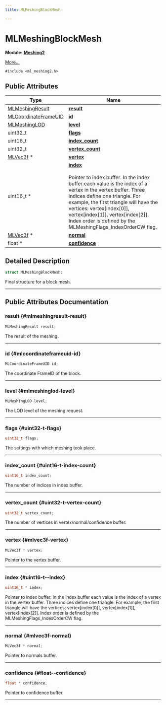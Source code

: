 ```yaml
---
title: MLMeshingBlockMesh

---
```


# MLMeshingBlockMesh

**Module:** **[Meshing2](/api-ref/api/Modules/group___meshing2/group___meshing2.md)**



 [More...](#detailed-description)


`#include <ml_meshing2.h>`

## Public Attributes

| Type           | Name           |
| -------------- | -------------- |
| [MLMeshingResult](/api-ref/api/Modules/group___meshing2/group___meshing2.md#enums-mlmeshingresult) | **[result](/api-ref/api/Modules/group___meshing2/struct_m_l_meshing_block_mesh.md#mlmeshingresult-result)**  |
| [MLCoordinateFrameUID](/api-ref/api/Modules/group___perception/struct_m_l_coordinate_frame_u_i_d.md) | **[id](/api-ref/api/Modules/group___meshing2/struct_m_l_meshing_block_mesh.md#mlcoordinateframeuid-id)**  |
| [MLMeshingLOD](/api-ref/api/Modules/group___meshing2/group___meshing2.md#enums-mlmeshinglod) | **[level](/api-ref/api/Modules/group___meshing2/struct_m_l_meshing_block_mesh.md#mlmeshinglod-level)**  |
| uint32_t | **[flags](/api-ref/api/Modules/group___meshing2/struct_m_l_meshing_block_mesh.md#uint32-t-flags)**  |
| uint16_t | **[index_count](/api-ref/api/Modules/group___meshing2/struct_m_l_meshing_block_mesh.md#uint16-t-index-count)**  |
| uint32_t | **[vertex_count](/api-ref/api/Modules/group___meshing2/struct_m_l_meshing_block_mesh.md#uint32-t-vertex-count)**  |
| [MLVec3f](/api-ref/api/Modules/group___common/struct_m_l_vec3f.md) * | **[vertex](/api-ref/api/Modules/group___meshing2/struct_m_l_meshing_block_mesh.md#mlvec3f-vertex)**  |
| uint16_t * | **[index](/api-ref/api/Modules/group___meshing2/struct_m_l_meshing_block_mesh.md#uint16-t--index)** <br></br>Pointer to index buffer. In the index buffer each value is the index of a vertex in the vertex buffer. Three indices define one triangle. For example, the first triangle will have the vertices: vertex[index[0]], vertex[index[1]], vertex[index[2]]. Index order is defined by the MLMeshingFlags_IndexOrderCW flag.  |
| [MLVec3f](/api-ref/api/Modules/group___common/struct_m_l_vec3f.md) * | **[normal](/api-ref/api/Modules/group___meshing2/struct_m_l_meshing_block_mesh.md#mlvec3f-normal)**  |
| float * | **[confidence](/api-ref/api/Modules/group___meshing2/struct_m_l_meshing_block_mesh.md#float--confidence)**  |

## Detailed Description

```cpp
struct MLMeshingBlockMesh;
```


Final structure for a block mesh. 





-----------
## Public Attributes Documentation

### result {#mlmeshingresult-result}

```cpp
MLMeshingResult result;
```


The result of the meshing. 





-----------

### id {#mlcoordinateframeuid-id}

```cpp
MLCoordinateFrameUID id;
```


The coordinate FrameID of the block. 





-----------

### level {#mlmeshinglod-level}

```cpp
MLMeshingLOD level;
```


The LOD level of the meshing request. 





-----------

### flags {#uint32-t-flags}

```cpp
uint32_t flags;
```


The settings with which meshing took place. 





-----------

### index_count {#uint16-t-index-count}

```cpp
uint16_t index_count;
```


The number of indices in index buffer. 





-----------

### vertex_count {#uint32-t-vertex-count}

```cpp
uint32_t vertex_count;
```


The number of vertices in vertex/normal/confidence buffer. 





-----------

### vertex {#mlvec3f-vertex}

```cpp
MLVec3f * vertex;
```


Pointer to the vertex buffer. 





-----------

### index {#uint16-t--index}

```cpp
uint16_t * index;
```

Pointer to index buffer. In the index buffer each value is the index of a vertex in the vertex buffer. Three indices define one triangle. For example, the first triangle will have the vertices: vertex[index[0]], vertex[index[1]], vertex[index[2]]. Index order is defined by the MLMeshingFlags_IndexOrderCW flag. 





-----------

### normal {#mlvec3f-normal}

```cpp
MLVec3f * normal;
```


Pointer to normals buffer. 





-----------

### confidence {#float--confidence}

```cpp
float * confidence;
```


Pointer to confidence buffer. 





-----------

